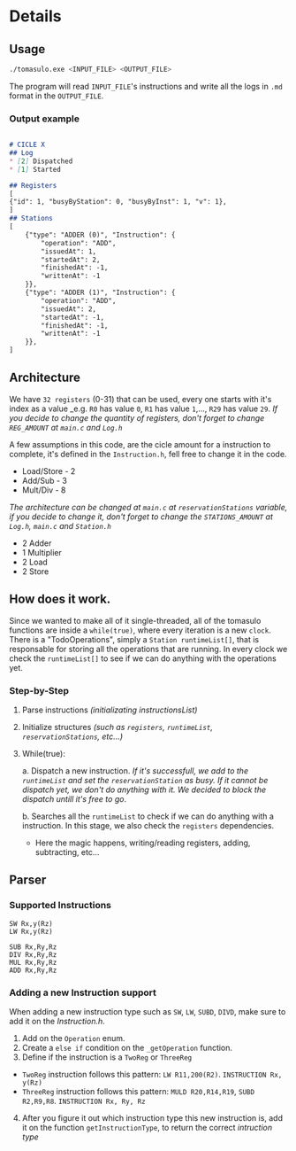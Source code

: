 # Details

## Usage
```bash
./tomasulo.exe <INPUT_FILE> <OUTPUT_FILE>
```
The program will read `INPUT_FILE`'s instructions and write all the logs in `.md` format in the `OUTPUT_FILE`. 

### Output example
```md

# CICLE X
## Log
* [2] Dispatched
* [1] Started

## Registers
[
{"id": 1, "busyByStation": 0, "busyByInst": 1, "v": 1},
]
## Stations
[
    {"type": "ADDER (0)", "Instruction": {
        "operation": "ADD",
        "issuedAt": 1,
        "startedAt": 2,
        "finishedAt": -1,
        "writtenAt": -1
    }},
    {"type": "ADDER (1)", "Instruction": {
        "operation": "ADD",
        "issuedAt": 2,
        "startedAt": -1,
        "finishedAt": -1,
        "writtenAt": -1
    }},
]
```

## Architecture

We have `32 registers` (0-31) that can be used, every one starts with it's index as a value _e.g. `R0` has value `0`, `R1` has value `1`,..., `R29` has value `29`.
_If you decide to change the quantity of registers, don't forget to change `REG_AMOUNT` at `main.c` and `Log.h`_

A few assumptions in this code, are the cicle amount for a instruction to complete, it's defined in the `Instruction.h`, fell free to change it in the code. 
* Load/Store - 2
* Add/Sub - 3
* Mult/Div - 8

_The architecture can be changed at `main.c` at `reservationStations` variable, if you decide to change it, don't forget to change the `STATIONS_AMOUNT` at  `Log.h`, `main.c` and `Station.h`_
* 2 Adder
* 1 Multiplier
* 2 Load
* 2 Store


## How does it work.
Since we wanted to make all of it single-threaded, all of the tomasulo functions are inside a `while(true)`, where every iteration is a new `clock`.
There is a "TodoOperations", simply a `Station runtimeList[]`, that is responsable for storing all the operations that are running. In every clock we check the `runtimeList[]` to see if we can do anything with the operations yet.

### Step-by-Step
1. Parse instructions _(initializating instructionsList)_
2. Initialize structures _(such as `registers`, `runtimeList`, `reservationStations`, etc...)_
3. While(true):

   a. Dispatch a new instruction. _If it's successfull, we add to the `runtimeList` and set the `reservationStation` as busy. If it cannot be dispatch yet, we don't do anything with it. We decided to block the dispatch untill it's free to go_.

   b. Searches all the `runtimeList` to check if we can do anything with a instruction. In this stage, we also check the `registers` dependencies.
      * Here the magic happens, writing/reading registers, adding, subtracting, etc...


## Parser
### Supported Instructions
```assembly
SW Rx,y(Rz)
LW Rx,y(Rz)

SUB Rx,Ry,Rz
DIV Rx,Ry,Rz
MUL Rx,Ry,Rz
ADD Rx,Ry,Rz
```

### Adding a new Instruction support
When adding a new instruction type such as `SW`, `LW`, `SUBD`, `DIVD`, make sure to add it on the _Instruction.h_.

1. Add on the `Operation` enum. 
2. Create a `else if` condition on the `_getOperation` function.
3. Define if the instruction is a `TwoReg` or `ThreeReg`
* `TwoReg` instruction follows this pattern: `LW R11,200(R2)`. `INSTRUCTION Rx, y(Rz)`
* `ThreeReg` instruction follows this pattern: `MULD R20,R14,R19`, `SUBD R2,R9,R8`. `INSTRUCTION Rx, Ry, Rz`
4. After you figure it out which instruction type this new instruction is, add it on the function `getInstructionType`, to return the correct _intruction type_
